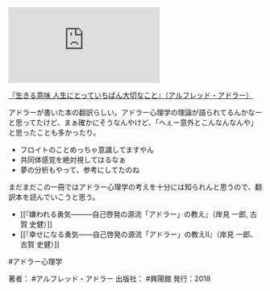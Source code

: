 [![](https://gyazo.com/052f61e4e8e741805c93eee4934a1755.img)](http://amzn.to/2taWXxH)

[『生きる意味 人生にとっていちばん大切なこと』（アルフレッド・アドラー）](https://amzn.to/2taWXxH)

アドラーが書いた本の翻訳らしい。アドラー心理学の理論が語られてるんかなーと思ってたけど、まぁ確かにそうなんやけど、「へぇー意外とこんなんなんや」と思ったことも多かったり。

- フロイトのことめっちゃ意識してますやん
- 共同体感覚を絶対視してはるなぁ
- 夢の分析もやって、参考にしてたのね

まだまだこの一冊ではアドラー心理学の考えを十分には知られんと思うので、翻訳本を読んでいこうと思う。

- [[『嫌われる勇気―――自己啓発の源流「アドラー」の教え』（岸見 一郎, 古賀 史健）]]
- [[『幸せになる勇気――自己啓発の源流「アドラー」の教えII』（岸見 一郎、古賀 史健）]]

#アドラー心理学

著者： #アルフレッド・アドラー
出版社： #興陽館
発行：2018

